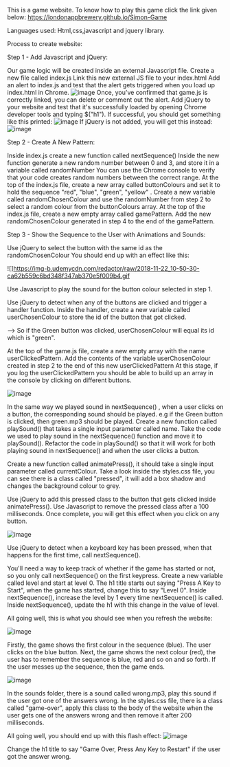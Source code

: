 This is a game website. To know how to play this game click the link given below:
https://londonappbrewery.github.io/Simon-Game

Languages used: Html,css,javascript and jquery library.

Process to create website:

Step 1 - Add Javascript and jQuery:

Our game logic will be created inside an external Javascript file.
Create a new file called index.js
Link this new external JS file to your index.html
Add an alert to index.js and test that the alert gets triggered when you load up index.html in Chrome.
![image](https://github.com/user-attachments/assets/5c64ae8a-49d5-4f02-96af-fd536fa76cd8)
Once, you've confirmed that game.js is correctly linked, you can delete or comment out the alert.
Add jQuery to your website and test that it's successfully loaded by opening Chrome developer tools and typing $("h1").
If successful, you should get something like this printed:
![image](https://github.com/user-attachments/assets/433c3090-e0a7-415e-a1c6-7c44c41a52ff)
If jQuery is not added, you will get this instead:
![image](https://github.com/user-attachments/assets/576c6a34-d005-4976-8f2b-ea6bd62a99d4)

Step 2 - Create A New Pattern:

Inside index.js create a new function called nextSequence()
Inside the new function generate a new random number between 0 and 3, and store it in a variable called randomNumber
You can use the Chrome console to verify that your code creates random numbers between the correct range.
At the top of the index.js file, create a new array called buttonColours and set it to hold the sequence "red", "blue", "green", "yellow" .
Create a new variable called randomChosenColour and use the randomNumber from step 2 to select a random colour from the buttonColours array.
At the top of the index.js file, create a new empty array called gamePattern.
Add the new randomChosenColour generated in step 4 to the end of the gamePattern.

Step 3 - Show the Sequence to the User with Animations and Sounds:

Use jQuery to select the button with the same id as the randomChosenColour
You should end up with an effect like this:

![]https://img-b.udemycdn.com/redactor/raw/2018-11-22_10-50-30-ca62b559c6bd348f347ab370e5f009b4.gif

Use Javascript to play the sound for the button colour selected in step 1.

Use jQuery to detect when any of the buttons are clicked and trigger a handler function.
Inside the handler, create a new variable called userChosenColour to store the id of the button that got clicked.

--> So if the Green button was clicked, userChosenColour will equal its id which is "green".

At the top of the game.js file, create a new empty array with the name userClickedPattern.
Add the contents of the variable userChosenColour created in step 2 to the end of this new userClickedPattern
At this stage, if you log the userClickedPattern you should be able to build up an array in the console by clicking on different buttons.

![image](https://github.com/user-attachments/assets/771c3d8c-2942-4570-a7c9-589be2e8a78f)

In the same way we played sound in nextSequence() , when a user clicks on a button, the corresponding sound should be played. e.g if the Green button is clicked, then green.mp3 should be played.
Create a new function called playSound() that takes a single input parameter called name.
Take the code we used to play sound in the nextSequence() function and move it to playSound().
Refactor the code in playSound() so that it will work for both playing sound in nextSequence() and when the user clicks a button.

Create a new function called animatePress(), it should take a single input parameter called currentColour.
Take a look inside the styles.css file, you can see there is a class called "pressed", it will add a box shadow and changes the background colour to grey.

Use jQuery to add this pressed class to the button that gets clicked inside animatePress().
Use Javascript to remove the pressed class after a 100 milliseconds.
Once complete, you will get this effect when you click on any button.

![image](https://github.com/user-attachments/assets/b3578af0-9bee-4cb1-9282-8c405181756b)

Use jQuery to detect when a keyboard key has been pressed, when that happens for the first time, call nextSequence().

You'll need a way to keep track of whether if the game has started or not, so you only call nextSequence() on the first keypress.
Create a new variable called level and start at level 0.
The h1 title starts out saying "Press A Key to Start", when the game has started, change this to say "Level 0".
Inside nextSequence(), increase the level by 1 every time nextSequence() is called.
Inside nextSequence(), update the h1 with this change in the value of level.

All going well, this is what you should see when you refresh the website:

![image](https://github.com/user-attachments/assets/2e90509c-d9b6-41a5-a6d2-e9aa39fcdb5e)

Firstly, the game shows the first colour in the sequence (blue). The user clicks on the blue button.
Next, the game shows the next colour (red), the user has to remember the sequence is blue, red and so on and so forth.
If the user messes up the sequence, then the game ends.

![image](https://github.com/user-attachments/assets/910ee270-598f-469d-841a-7a80756c22d9)

In the sounds folder, there is a sound called wrong.mp3, play this sound if the user got one of the answers wrong.
In the styles.css file, there is a class called "game-over", apply this class to the body of the website when the user gets one of the answers wrong and then remove it after 200 milliseconds.

All going well, you should end up with this flash effect:
![image](https://github.com/user-attachments/assets/76fa463a-0321-4cb5-89ee-03270eee6969)

Change the h1 title to say "Game Over, Press Any Key to Restart" if the user got the answer wrong.
